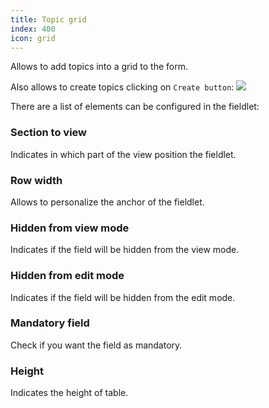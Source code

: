 ```yaml
---
title: Topic grid
index: 400
icon: grid
---
```


Allows to add topics into a grid to the form.

Also allows to create topics clicking on `Create button`: <img src="/static/images/icons/add.svg" />

There are a list of elements can be configured in the fieldlet:


### Section to view

Indicates in which part of the view position the fieldlet.


### Row width

Allows to personalize the anchor of the fieldlet.


### Hidden from view mode

Indicates if the field will be hidden from the view mode.


### Hidden from edit mode

Indicates if the field will be hidden from the edit mode.


### Mandatory field

Check if you want the field as mandatory.


### Height

Indicates the height of table.

